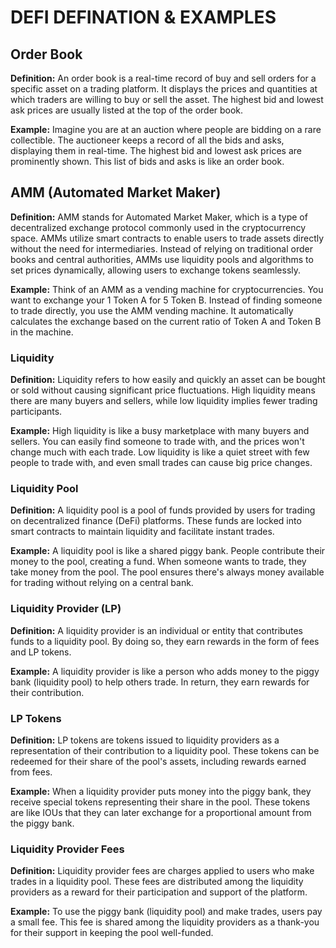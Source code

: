 # DEFI DEFINATION & EXAMPLES

## Order Book

**Definition:** An order book is a real-time record of buy and sell orders for a specific asset on a trading platform. It displays the prices and quantities at which traders are willing to buy or sell the asset. The highest bid and lowest ask prices are usually listed at the top of the order book.

**Example:** Imagine you are at an auction where people are bidding on a rare collectible. The auctioneer keeps a record of all the bids and asks, displaying them in real-time. The highest bid and lowest ask prices are prominently shown. This list of bids and asks is like an order book.

## AMM (Automated Market Maker)

**Definition:** AMM stands for Automated Market Maker, which is a type of decentralized exchange protocol commonly used in the cryptocurrency space. AMMs utilize smart contracts to enable users to trade assets directly without the need for intermediaries. Instead of relying on traditional order books and central authorities, AMMs use liquidity pools and algorithms to set prices dynamically, allowing users to exchange tokens seamlessly.

**Example:** Think of an AMM as a vending machine for cryptocurrencies. You want to exchange your 1 Token A for 5 Token B. Instead of finding someone to trade directly, you use the AMM vending machine. It automatically calculates the exchange based on the current ratio of Token A and Token B in the machine.

### Liquidity

**Definition:** Liquidity refers to how easily and quickly an asset can be bought or sold without causing significant price fluctuations. High liquidity means there are many buyers and sellers, while low liquidity implies fewer trading participants.

**Example:** High liquidity is like a busy marketplace with many buyers and sellers. You can easily find someone to trade with, and the prices won't change much with each trade. Low liquidity is like a quiet street with few people to trade with, and even small trades can cause big price changes.

### Liquidity Pool

**Definition:** A liquidity pool is a pool of funds provided by users for trading on decentralized finance (DeFi) platforms. These funds are locked into smart contracts to maintain liquidity and facilitate instant trades.

**Example:** A liquidity pool is like a shared piggy bank. People contribute their money to the pool, creating a fund. When someone wants to trade, they take money from the pool. The pool ensures there's always money available for trading without relying on a central bank.

### Liquidity Provider (LP)

**Definition:** A liquidity provider is an individual or entity that contributes funds to a liquidity pool. By doing so, they earn rewards in the form of fees and LP tokens.

**Example:** A liquidity provider is like a person who adds money to the piggy bank (liquidity pool) to help others trade. In return, they earn rewards for their contribution.

### LP Tokens

**Definition:** LP tokens are tokens issued to liquidity providers as a representation of their contribution to a liquidity pool. These tokens can be redeemed for their share of the pool's assets, including rewards earned from fees.

**Example:** When a liquidity provider puts money into the piggy bank, they receive special tokens representing their share in the pool. These tokens are like IOUs that they can later exchange for a proportional amount from the piggy bank.

### Liquidity Provider Fees

**Definition:** Liquidity provider fees are charges applied to users who make trades in a liquidity pool. These fees are distributed among the liquidity providers as a reward for their participation and support of the platform.

**Example:** To use the piggy bank (liquidity pool) and make trades, users pay a small fee. This fee is shared among the liquidity providers as a thank-you for their support in keeping the pool well-funded.
